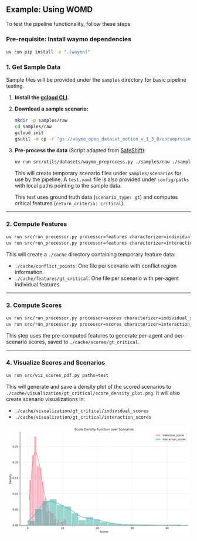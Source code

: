 ## Example: Using WOMD

To test the pipeline functionality, follow these steps:

### Pre-requisite: Install waymo dependencies
```bash
uv run pip install -e ".[waymo]"
```

### 1. Get Sample Data

Sample files will be provided under the `samples` directory for basic pipeline testing.

1. **Install the [gcloud CLI](https://cloud.google.com/sdk/docs/install).**

2. **Download a sample scenario:**
   ```bash
   mkdir -p samples/raw
   cd samples/raw
   gcloud init
   gsutil -m cp -r "gs://waymo_open_dataset_motion_v_1_3_0/uncompressed/scenario/testing/testing.tfrecord-00000-of-00150" .
   ```

3. **Pre-process the data**
   (Script adapted from [SafeShift](https://github.com/cmubig/SafeShift?tab=readme-ov-file#waymo-dataset-preparation)):
   ```bash
   uv run src/utils/datasets/waymo_preprocess.py ./samples/raw ./samples/scenarios
   ```
   This will create temporary scenario files under `samples/scenarios` for use by the pipeline.
   A `test.yaml` file is also provided under `config/paths` with local paths pointing to the sample data.

   This test uses ground truth data (`scenario_type: gt`) and computes critical features (`return_criteria: critical`).

---

### 2. Compute Features

```bash
uv run src/run_processor.py processor=features characterizer=individual_features paths=test
uv run src/run_processor.py processor=features characterizer=interaction_features paths=test
```

This will create a `./cache` directory containing temporary feature data:
- `./cache/conflict_points`: One file per scenario with conflict region information.
- `./cache/features/gt_critical`: One file per scenario with per-agent individual features.

---

### 3. Compute Scores

```bash
uv run src/run_processor.py processor=scores characterizer=individual_scores paths=test
uv run src/run_processor.py processor=scores characterizer=interaction_scores paths=test
```

This step uses the pre-computed features to generate per-agent and per-scenario scores, saved to `./cache/scores/gt_critical`.

---

### 4. Visualize Scores and Scenarios

```bash
uv run src/viz_scores_pdf.py paths=test
```

This will generate and save a density plot of the scored scenarios to
`./cache/visualization/gt_critical/score_density_plot.png`.
It will also create scenario visualizations in:
- `./cache/visualization/gt_critical/individual_scores`
- `./cache/visualization/gt_critical/interaction_scores`

<div align="center">
  <img src="../assets/example_pdf.png" alt="Density Plot (PDF)">
</div>
